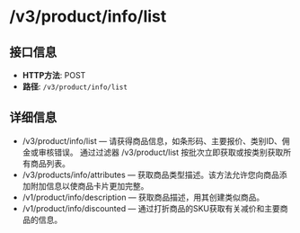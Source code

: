 # /v3/product/info/list

## 接口信息

- **HTTP方法**: POST
- **路径**: `/v3/product/info/list`

## 详细信息

  * /v3/product/info/list — 请获得商品信息，如条形码、主要报价、类别ID、佣金或审核错误。 通过过滤器 /v3/product/list 按批次立即获取或按类别获取所有商品列表。
  * /v3/products/info/attributes — 获取商品类型描述。该方法允许您向商品添加附加信息以使商品卡片更加完整。
  * /v1/product/info/description — 获取商品描述，用其创建类似商品。
  * /v1/product/info/discounted — 通过打折商品的SKU获取有关减价和主要商品的信息。


